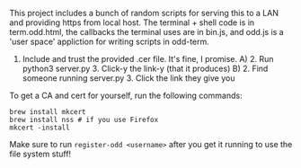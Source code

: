 This project includes a bunch of random scripts for serving this to a LAN and providing https from local host. 
The terminal + shell code is in term.odd.html, the callbacks the terminal uses are in bin.js, and odd.js is a 'user space' appliction for writing scripts in odd-term.

1. Include and trust the provided .cer file. It's fine, I promise.
A)
    2. Run python3 server.py
    3. Click-y the link-y (that it produces)
B)
    2. Find someone running server.py
    3. Click the link they give you


To get a CA and cert for yourself, run the following commands:

```
brew install mkcert
brew install nss # if you use Firefox
mkcert -install
```

Make sure to run `register-odd <username>` after you get it running to use the file system stuff!
